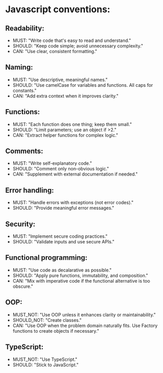 # Javascript conventions:
## Readability:
- MUST: "Write code that's easy to read and understand."
- SHOULD: "Keep code simple; avoid unnecessary complexity."
- CAN: "Use clear, consistent formatting."
## Naming:
- MUST: "Use descriptive, meaningful names."
- SHOULD: "Use camelCase for variables and functions. All caps for constants."
- CAN: "Add extra context when it improves clarity."
## Functions:
- MUST: "Each function does one thing; keep them small."
- SHOULD: "Limit parameters; use an object if >2."
- CAN: "Extract helper functions for complex logic."
## Comments:
- MUST: "Write self-explanatory code."
- SHOULD: "Comment only non-obvious logic."
- CAN: "Supplement with external documentation if needed."
## Error handling:
- MUST: "Handle errors with exceptions (not error codes)."
- SHOULD: "Provide meaningful error messages."
## Security:
- MUST: "Implement secure coding practices."
- SHOULD: "Validate inputs and use secure APIs."
## Functional programming:
- MUST: "Use code as decalarative as possible."
- SHOULD: "Apply pure functions, immutability, and composition."
- CAN: "Mix with imperative code if the functional alternative is too obscure."
## OOP:
- MUST_NOT: "Use OOP unless it enhances clarity or maintainability."
- SHOULD_NOT: "Create classes."
- CAN: "Use OOP when the problem domain naturally fits. Use Factory functions to create objects if necessary."
## TypeScript:
- MUST_NOT: "Use TypeScript."
- SHOULD: "Stick to JavaScript."
